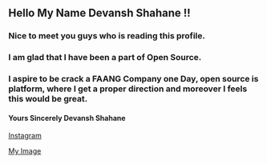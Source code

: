 ## Hello My Name Devansh Shahane !!
### Nice to meet you guys who is reading this profile.
### I am glad that I have been a part of Open Source.
### I aspire to be crack a FAANG Company one Day, open source is platform, where I get a proper direction and moreover I feels this would be great. 
#### Yours Sincerely Devansh Shahane
[Instagram](https://www.instagram.com/rhythm.shahane/)

[My Image](https://i.pinimg.com/280x280_RS/8c/22/d4/8c22d447720d60c29c3dc9fdfd202176.jpg)
